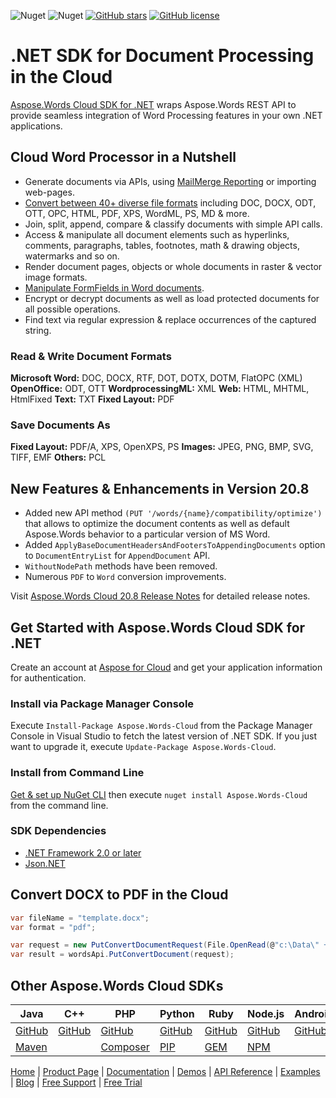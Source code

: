![Nuget](https://img.shields.io/nuget/v/aspose.words-cloud) ![Nuget](https://img.shields.io/nuget/dt/aspose.words-cloud) [![GitHub stars](https://img.shields.io/github/stars/aspose-words-cloud/aspose-words-cloud-dotnet)](https://github.com/aspose-words-cloud/aspose-words-cloud-dotnet/stargazers) [![GitHub license](https://img.shields.io/github/license/aspose-words-cloud/aspose-words-cloud-dotnet)](https://github.com/aspose-words-cloud/aspose-words-cloud-dotnet)

# .NET SDK for Document Processing in the Cloud

[Aspose.Words Cloud SDK for .NET](https://products.aspose.cloud/words/net) wraps Aspose.Words REST API to provide seamless integration of Word Processing features in your own .NET applications.

## Cloud Word Processor in a Nutshell

- Generate documents via APIs, using [MailMerge Reporting](https://docs.aspose.cloud/display/wordscloud/Working+with+Mail+Merge) or importing web-pages.
- [Convert between 40+ diverse file formats](https://docs.aspose.cloud/display/wordscloud/Supported+File+Formats) including DOC, DOCX, ODT, OTT, OPC, HTML, PDF, XPS, WordML, PS, MD & more.
- Join, split, append, compare & classify documents with simple API calls.
- Access & manipulate all document elements such as hyperlinks, comments, paragraphs, tables, footnotes, math & drawing objects, watermarks and so on.
- Render document pages, objects or whole documents in raster & vector image formats.
- [Manipulate FormFields in Word documents](https://docs.aspose.cloud/display/wordscloud/Working+with+FormFields).
- Encrypt or decrypt documents as well as load protected documents for all possible operations.
- Find text via regular expression & replace occurrences of the captured string.

### Read & Write Document Formats

**Microsoft Word:** DOC, DOCX, RTF, DOT, DOTX, DOTM, FlatOPC (XML)
**OpenOffice:** ODT, OTT
**WordprocessingML:** XML
**Web:** HTML, MHTML, HtmlFixed
**Text:** TXT
**Fixed Layout:** PDF

### Save Documents As

**Fixed Layout:** PDF/A, XPS, OpenXPS, PS
**Images:** JPEG, PNG, BMP, SVG, TIFF, EMF
**Others:** PCL

## New Features & Enhancements in Version 20.8

- Added new API method `(PUT '/words/{name}/compatibility/optimize')` that allows to optimize the document contents as well as default Aspose.Words behavior to a particular version of MS Word.
- Added `ApplyBaseDocumentHeadersAndFootersToAppendingDocuments` option to `DocumentEntryList` for `AppendDocument` API.
- `WithoutNodePath` methods have been removed.
- Numerous `PDF` to `Word` conversion improvements.

Visit [Aspose.Words Cloud 20.8 Release Notes](https://docs.aspose.cloud/display/wordscloud/Aspose.Words+Cloud+20.8+Release+Notes) for detailed release notes.

## Get Started with Aspose.Words Cloud SDK for .NET

Create an account at [Aspose for Cloud](https://dashboard.aspose.cloud/#/apps) and get your application information for authentication. 

### Install via Package Manager Console

Execute `Install-Package Aspose.Words-Cloud` from the Package Manager Console in Visual Studio to fetch the latest version of .NET SDK. If you just want to upgrade it, execute `Update-Package Aspose.Words-Cloud`.

### Install from Command Line

[Get & set up NuGet CLI](https://docs.microsoft.com/en-us/nuget/reference/nuget-exe-cli-reference) then execute `nuget install Aspose.Words-Cloud` from the command line.

### SDK Dependencies

- [.NET Framework 2.0 or later](https://dotnet.microsoft.com/download)
- [Json.NET](https://dotnet.microsoft.com/download)

## Convert DOCX to PDF in the Cloud

```csharp
var fileName = "template.docx";
var format = "pdf";

var request = new PutConvertDocumentRequest(File.OpenRead(@"c:\Data\" + fileName), format);
var result = wordsApi.PutConvertDocument(request);
```

## Other Aspose.Words Cloud SDKs

| Java | C++ | PHP | Python | Ruby | Node.js | Android | Swift | GO |
|---|---|---|---|---|---|---|---|---|
| [GitHub](https://github.com/aspose-words-cloud/aspose-words-cloud-java) | [GitHub](https://github.com/aspose-words-cloud/aspose-words-cloud-cpp) | [GitHub](https://github.com/aspose-words-cloud/aspose-words-cloud-php) | [GitHub](https://github.com/aspose-words-cloud/aspose-words-cloud-python) | [GitHub](https://github.com/aspose-words-cloud/aspose-words-cloud-ruby)  | [GitHub](https://github.com/aspose-words-cloud/aspose-words-cloud-node) | [GitHub](https://github.com/aspose-words-cloud/aspose-words-cloud-android)  | [GitHub](https://github.com/aspose-words-cloud/aspose-words-cloud-swift) | [GitHub](https://github.com/aspose-words-cloud/aspose-words-cloud-go) |
| [Maven](https://repository.aspose.cloud/webapp/#/artifacts/browse/tree/General/repo/com/aspose/aspose-words-cloud) | | [Composer](https://packagist.org/packages/aspose-cloud/aspose-words-cloud) | [PIP](https://pypi.org/project/aspose-words-cloud/) | [GEM](https://rubygems.org/gems/aspose_words_cloud)  | [NPM](https://www.npmjs.com/package/asposewordscloud) |  | [POD](https://cocoapods.org/pods/AsposeWordsCloud) | [GO](https://pkg.go.dev/github.com/aspose-words-cloud/aspose-words-cloud-go/v2008?tab=overview) |

[Home](https://www.aspose.cloud/) | [Product Page](https://products.aspose.cloud/words/net) | [Documentation](https://docs.aspose.cloud/display/wordscloud/Home) | [Demos](https://products.aspose.app/words/family) | [API Reference](https://apireference.aspose.cloud/words/) | [Examples](https://github.com/aspose-words-cloud/aspose-words-cloud-dotnet/tree/master/Aspose.Words.Cloud.Sdk.Tests/) | [Blog](https://blog.aspose.cloud/category/words/) | [Free Support](https://forum.aspose.cloud/c/words) | [Free Trial](https://purchase.aspose.cloud/trial)
